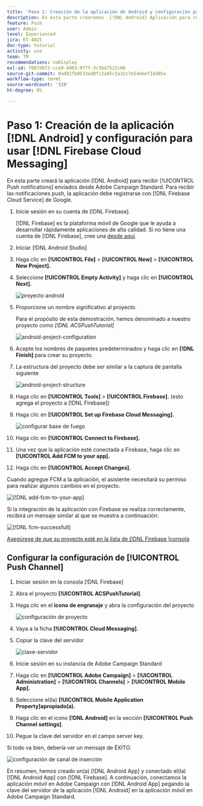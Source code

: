 ```yaml
---
title: 'Paso 1: Creación de la aplicación de Android y configuración para utilizar Firebase Cloud Messaging'
description: En esta parte crearemos  [!DNL Android] Aplicación para recibir [!UICONTROL Push notifications] enviados desde Adobe Campaign Standard. Para recibir las notificaciones push, la aplicación debe registrarse con  [!DNL Firebase Cloud Service] de Google.
feature: Push
user: Admin
level: Experienced
jira: KT-4825
doc-type: tutorial
activity: use
team: TM
recommendations: noDisplay
exl-id: f087d9f2-cce9-4903-977f-3c5b47522c06
source-git-commit: 0ad82fb0533ed8fc2a85c2a32c7e54deef14d05a
workflow-type: tm+mt
source-wordcount: '319'
ht-degree: 0%

---
```


# Paso 1: Creación de la aplicación [!DNL Android] y configuración para usar [!DNL Firebase Cloud Messaging]

En esta parte creará la aplicación [!DNL Android] para recibir [!UICONTROL Push notifications] enviados desde Adobe Campaign Standard. Para recibir las notificaciones push, la aplicación debe registrarse con [!DNL Firebase Cloud Service] de Google.

1. Inicie sesión en su cuenta de [!DNL Firebase].

   [!DNL Firebase] es la plataforma móvil de Google que le ayuda a desarrollar rápidamente aplicaciones de alta calidad. Si no tiene una cuenta de [!DNL Firebase], cree una [desde aquí](https://firebase.google.com).

2. Iniciar [!DNL Android Studio]
3. Haga clic en **[!UICONTROL File]** > **[!UICONTROL New]** > **[!UICONTROL New Project].**
4. Seleccione **[!UICONTROL Empty Activity]** y haga clic en **[!UICONTROL Next].**

   ![proyecto android](assets/android-project.PNG)

5. Proporcione un nombre significativo al proyecto.

   Para el propósito de esta demostración, hemos denominado a nuestro proyecto como *[!DNL ACSPushTutorial]*

   ![android-project-configuration](assets/android-project-configuration.PNG)

6. Acepte los nombres de paquetes predeterminados y haga clic en **[!DNL Finish]** para crear su proyecto.
7. La estructura del proyecto debe ser similar a la captura de pantalla siguiente

   ![android-project-structure](assets/android-project-structure.PNG)

8. Haga clic en **[!UICONTROL Tools]** > **[!UICONTROL Firebase].** (esto agrega el proyecto a [!DNL Firebase])
9. Haga clic en **[!UICONTROL Set up Firebase Cloud Messaging].**

   ![configurar base de fuego](assets/android-project-firebase-messaging.PNG)

10. Haga clic en **[!UICONTROL Connect to Firebase].**
11. Una vez que la aplicación esté conectada a Firebase, haga clic en **[!UICONTROL Add FCM to your app].**
12. Haga clic en **[!UICONTROL Accept Changes].**

   Cuando agregue FCM a la aplicación, el asistente necesitará su permiso para realizar algunos cambios en el proyecto.

   ![[!DNL add-fcm-to-your-app]](assets/firebase-add-fcm-to-app.PNG)

Si la integración de la aplicación con Firebase se realiza correctamente, recibirá un mensaje similar al que se muestra a continuación:

![[!DNL fcm-successfull]](assets/android-firebase-success.PNG)

[Asegúrese de que su proyecto esté en la lista de  [!DNL Firebase ]consola](https://console.firebase.google.com/)

## Configurar la configuración de [!UICONTROL Push Channel]

1. Iniciar sesión en la consola [!DNL Firebase]
2. Abra el proyecto **[!UICONTROL ACSPushTutorial]**.
3. Haga clic en el **icono de engranaje** y abra la configuración del proyecto

   ![configuración de proyecto](assets/firebase-project-settings.PNG)

4. Vaya a la ficha **[!UICONTROL Cloud Messaging]**.
5. Copiar la clave del servidor

   ![clave-servidor](assets/firebase-server-key.PNG)

6. Inicie sesión en su instancia de Adobe Campaign Standard
7. Haga clic en **[!UICONTROL Adobe Campaign]** > **[!UICONTROL Administration]** > **[!UICONTROL Channels]** > **[!UICONTROL Mobile App].**
8. Seleccione el(la) **[!UICONTROL Mobile Application Property]apropiado(a).**
9. Haga clic en el icono **[!DNL Android]** en la sección **[!UICONTROL Push Channel settings]**.
10. Pegue la clave del servidor en el campo server key.

Si todo va bien, debería ver un mensaje de ÉXITO.

![configuración de canal de inserción](assets/push-channel-settings.PNG)

En resumen, hemos creado un(a) [!DNL Android App] y conectado el(la) [!DNL Android App] con [!DNL Firebase]. A continuación, conectamos la aplicación móvil en Adobe Campaign con [!DNL Android App] pegando la clave del servidor de la aplicación [!DNL Android] en la aplicación móvil en Adobe Campaign Standard.
